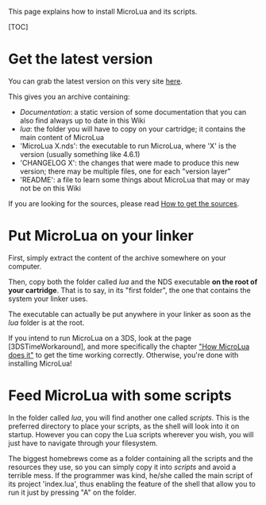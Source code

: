 This page explains how to install MicroLua and its scripts.


[TOC]


Get the latest version
======================

You can grab the latest version on this very site [here](https://sourceforge.net/projects/microlua/files/Releases/).

This gives you an archive containing:

* _Documentation_: a static version of some documentation that you can also find always up to date in this Wiki
* _lua_: the folder you will have to copy on your cartridge; it contains the main content of MicroLua
* 'MicroLua X.nds': the executable to run MicroLua, where 'X' is the version (usually something like 4.6.1)
* 'CHANGELOG X': the changes that were made to produce this new version; there may be multiple files, one for each "version layer"
* 'README': a file to learn some things about MicroLua that may or may not be on this Wiki

If you are looking for the sources, please read [How to get the sources](GetSources).


Put MicroLua on your linker
===========================

First, simply extract the content of the archive somewhere on your computer.

Then, copy both the folder called _lua_ and the NDS executable __on the root of your cartridge__. That is to say, in its "first folder", the one that contains the system your linker uses.

The executable can actually be put anywhere in your linker as soon as the _lua_ folder is at the root.

If you intend to run MicroLua on a 3DS, look at the page [3DSTimeWorkaround], and more specifically the chapter ["How MicroLua does it"](https://sourceforge.net/p/microlua/wiki/3DSTimeWorkaround/#how-microlua-does-it) to get the time working correctly. Otherwise, you're done with installing MicroLua!


Feed MicroLua with some scripts
===============================

In the folder called _lua_, you will find another one called _scripts_. This is the preferred directory to place your scripts, as the shell will look into it on startup. However you can copy the Lua scripts wherever you wish, you will just have to navigate through your filesystem.

The biggest homebrews come as a folder containing all the scripts and the resources they use, so you can simply copy it into _scripts_ and avoid a terrible mess. If the programmer was kind, he/she called the main script of its project 'index.lua', thus enabling the feature of the shell that allow you to run it just by pressing "A" on the folder.